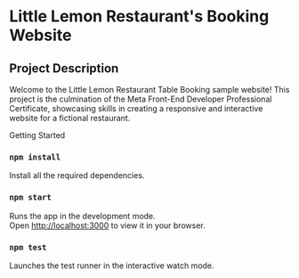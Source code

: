 # Little Lemon Restaurant's Booking Website

## Project Description

Welcome to the Little Lemon Restaurant Table Booking sample website! This project is the culmination of the Meta Front-End Developer Professional Certificate, showcasing skills in creating a responsive and interactive website for a fictional restaurant.

Getting Started

### `npm install`

Install all the required dependencies.

### `npm start`

Runs the app in the development mode.\
Open [http://localhost:3000](http://localhost:3000) to view it in your browser.

### `npm test`

Launches the test runner in the interactive watch mode.
